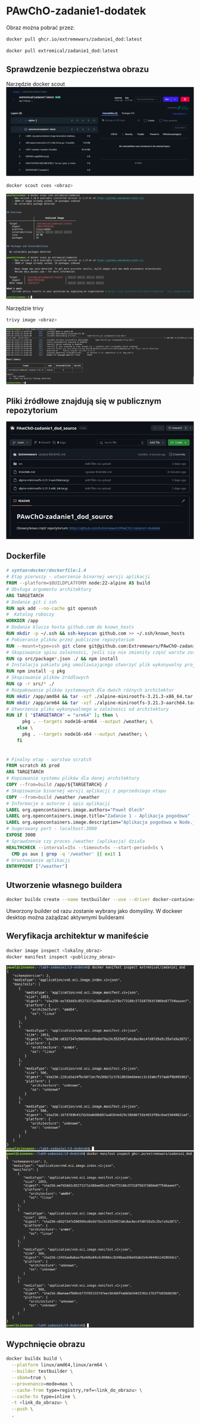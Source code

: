 # PAwChO-zadanie1-dodatek

Obraz można pobrać przez:
```bash
docker pull ghcr.io/extremewars/zadanie1_dod:latest
```
```bash
docker pull extremical/zadanie1_dod:latest
```

## Sprawdzenie bezpieczeństwa obrazu

Narzędzie docker scout
![Polecenie docker scout](./zdjecia/docker_scout.png)

```bash
docker scout cves <obraz>
```

![Interfejs docker scout](./zdjecia/docker_scout_cli.png)

Narzędzie trivy
```bash
trivy image <obraz>
```

![Polecenie docker trivy](./zdjecia/docker_trivy.png)

## Pliki źródłowe znajdują się w publicznym repozytorium

![Publiczne repozytorium](./zdjecia/public_repo.png)

## Dockerfile

```dockerfile
# syntax=docker/dockerfile:1.4
# Etap pierwszy - utworzenie binarnej wersji aplikacji
FROM --platform=$BUILDPLATFORM node:22-alpine AS build
# Obsługa argumentu architektury
ARG TARGETARCH
# Dodanie git i ssh
RUN apk add --no-cache git openssh
#  Katalog roboczy
WORKDIR /app
# Dodanie klucza hosta github.com do known_hosts
RUN mkdir -p ~/.ssh && ssh-keyscan github.com >> ~/.ssh/known_hosts
# Pobieranie plików przez publiczne repozytorium
RUN --mount=type=ssh git clone git@github.com:Extremewars/PAwChO-zadanie1_dod_source.git .
# Skopiowanie spisu zależności, jeśli się nie zmieniły część warstw zostanie pobrana z cache'a
RUN cp src/package*.json ./ && npm install
# Instalacja pakietu pkg umożliwiającego utworzyć plik wykonywalny projektu
RUN npm install -g pkg
# Skopiowanie plików źródłowych
RUN cp -r src/* ./
# Rozpakowanie plików systemowych dla dwóch różnych architektur
RUN mkdir /app/amd64 && tar -xzf ./alpine-minirootfs-3.21.3-x86_64.tar.gz -C /app/amd64 && rm ./alpine-minirootfs-3.21.3-x86_64.tar.gz
RUN mkdir /app/arm64 && tar -xzf ./alpine-minirootfs-3.21.3-aarch64.tar.gz -C /app/arm64 && rm ./alpine-minirootfs-3.21.3-aarch64.tar.gz
# Utworzenie pliku wykonywalnego w zależności od architektury
RUN if [ "$TARGETARCH" = "arm64" ]; then \
      pkg . --targets node16-arm64 --output /weather; \
    else \
      pkg . --targets node16-x64 --output /weather; \
    fi


# Finalny etap - warstwa scratch
FROM scratch AS prod
ARG TARGETARCH
# Kopiowanie systemu plików dla danej architektury
COPY --from=build /app/${TARGETARCH} /
# Skopiowanie binarnej wersji aplikacji z poprzedniego etapu
COPY --from=build /weather /weather
# Informacje o autorze i opis aplikacji
LABEL org.opencontainers.image.authors="Paweł Olech"
LABEL org.opencontainers.image.title="Zadanie 1 - Aplikacja pogodowa"
LABEL org.opencontainers.image.description="Aplikacja pogodowa w Node.js"
# Sugerowany port - localhost:3000
EXPOSE 3000
# Sprawdzenie czy proces /weather (aplikacja) działa
HEALTHCHECK --interval=15s --timeout=5s --start-period=5s \
  CMD ps aux | grep -q '/weather' || exit 1
# Uruchomienie aplikacji
ENTRYPOINT ["/weather"]
```

## Utworzenie własnego buildera

```bash
docker buildx create --name testbuilder --use --driver docker-container
```
Utworzony builder od razu zostanie wybrany jako domyślny. W dockeer desktop można zażądzać aktywnymi builderami 

## Weryfikacja architektur w manifeście

```bash
docker image inspect <lokalny_obraz>
docker manifest inspect <publiczny_obraz>
```
![docker manifest inspect](./zdjecia/docker_manifest_inspect.png)
![docker manifest inspect 2](./zdjecia/docker_manifest_inspect_2.png)

## Wypchnięcie obrazu

```bash
docker buildx build \
  --platform linux/amd64,linux/arm64 \
  --builder testbuilder \
  --sbom=true \
  --provenance=mode=max \
  --cache-from type=registry,ref=<link_do_obrazu> \
  --cache-to type=inline \
  -t <link_do_obrazu> \
  --push \
  .
```
